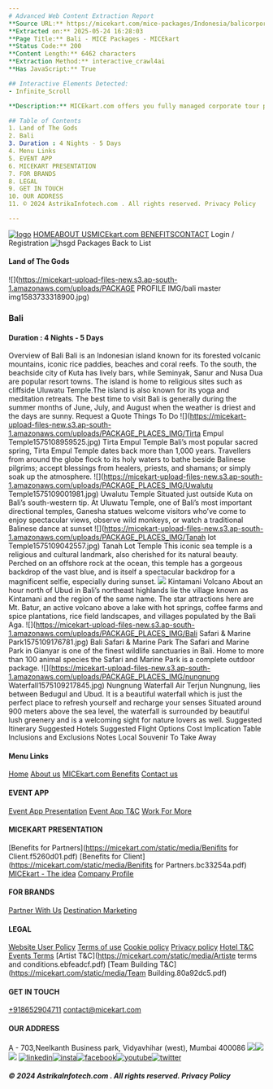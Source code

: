 ```yaml
---
# Advanced Web Content Extraction Report
**Source URL:** https://micekart.com/mice-packages/Indonesia/balicorporatetourpackage/NDQ=
**Extracted on:** 2025-05-24 16:28:03
**Page Title:** Bali - MICE Packages - MICEkart
**Status Code:** 200
**Content Length:** 6462 characters
**Extraction Method:** interactive_crawl4ai
**Has JavaScript:** True

## Interactive Elements Detected:
- Infinite_Scroll

**Description:** MICEkart.com offers you fully managed corporate tour packages and tailor-made business travel solutions for your Incentive Trips and Corporate Events. Get in Touch +919167499292

## Table of Contents
1. Land of The Gods
2. Bali
3. Duration : 4 Nights - 5 Days
4. Menu Links
5. EVENT APP
6. MICEKART PRESENTATION
7. FOR BRANDS
8. LEGAL
9. GET IN TOUCH
10. OUR ADDRESS
11. © 2024 AstrikaInfotech.com . All rights reserved. Privacy Policy

---
```


[![logo](https://micekart.com/static/media/logo.ae758ead.png)](https://micekart.com/home)
[](https://micekart.com/mice-packages/Indonesia/balicorporatetourpackage/NDQ=)[HOME](https://micekart.com/home)[](https://micekart.com/mice-packages/Indonesia/balicorporatetourpackage/NDQ=)[ABOUT US](https://micekart.com/about)[](https://micekart.com/mice-packages/Indonesia/balicorporatetourpackage/NDQ=)[MICEkart.com BENEFITS](https://micekart.com/benefits)[](https://micekart.com/mice-packages/Indonesia/balicorporatetourpackage/NDQ=)[CONTACT](https://micekart.com/contact)
Login / Registration
![hsgd](https://micekart.com/static/media/loader.15ef94cf.svg)
Packages
Back to List
#### Land of The Gods
![](https://micekart-upload-files-new.s3.ap-south-1.amazonaws.com/uploads/PACKAGE PROFILE IMG/bali master img1583733318900.jpg)
### Bali
#### Duration : 4 Nights - 5 Days
Overview of Bali
Bali is an Indonesian island known for its forested volcanic mountains, iconic rice paddies, beaches and coral reefs.
To the south, the beachside city of Kuta has lively bars, while Seminyak, Sanur and Nusa Dua are popular resort towns.
The island is home to religious sites such as cliffside Uluwatu Temple.The island is also known for its yoga and meditation retreats.
The best time to visit Bali is generally during the summer months of June, July, and August when the weather is driest and the days are sunny.
Request a Quote
Things To Do
![](https://micekart-upload-files-new.s3.ap-south-1.amazonaws.com/uploads/PACKAGE_PLACES_IMG/Tirta Empul Temple1575108959525.jpg)
Tirta Empul Temple
Bali’s most popular sacred spring, Tirta Empul Temple dates back more than 1,000 years. Travellers from around the globe flock to its holy waters to bathe beside Balinese pilgrims; accept blessings from healers, priests, and shamans; or simply soak up the atmosphere. 
![](https://micekart-upload-files-new.s3.ap-south-1.amazonaws.com/uploads/PACKAGE_PLACES_IMG/Uwalutu Temple1575109001981.jpg)
Uwalutu Temple
Situated just outside Kuta on Bali’s south-western tip. At Uluwatu Temple, one of Bali’s most important directional temples, Ganesha statues welcome visitors who’ve come to enjoy spectacular views, observe wild monkeys, or watch a traditional Balinese dance at sunset
![](https://micekart-upload-files-new.s3.ap-south-1.amazonaws.com/uploads/PACKAGE_PLACES_IMG/Tanah lot Temple1575109042557.jpg)
Tanah Lot Temple
This iconic sea temple is a religious and cultural landmark, also cherished for its natural beauty. Perched on an offshore rock at the ocean, this temple has a gorgeous backdrop of the vast blue, and is itself a spectacular backdrop for a magnificent selfie, especially during sunset. 
![](https://micekart-upload-files-new.s3.ap-south-1.amazonaws.com/uploads/PACKAGE_PLACES_IMG/kintamani-volcano-tour-011575109090824.jpg)
Kintamani Volcano
About an hour north of Ubud in Bali’s northeast highlands lie the village known as Kintamani and the region of the same name. The star attractions here are Mt. Batur, an active volcano above a lake with hot springs, coffee farms and spice plantations, rice field landscapes, and villages populated by the Bali Aga. 
![](https://micekart-upload-files-new.s3.ap-south-1.amazonaws.com/uploads/PACKAGE_PLACES_IMG/Bali Safari & Marine Park1575109176781.jpg)
Bali Safari & Marine Park
The Safari and Marine Park in Gianyar is one of the finest wildlife sanctuaries in Bali. Home to more than 100 animal species the Safari and Marine Park is a complete outdoor package. 
![](https://micekart-upload-files-new.s3.ap-south-1.amazonaws.com/uploads/PACKAGE_PLACES_IMG/nungnung Waterfall1575109217845.jpg)
Nungnung Waterfall
Air Terjun Nungnung, lies between Bedugul and Ubud. It is a beautiful waterfall which is just the perfect place to refresh yourself and recharge your senses Situated around 900 meters above the sea level, the waterfall is surrounded by beautiful lush greenery and is a welcoming sight for nature lovers as well. 
Suggested Itinerary
Suggested Hotels
Suggested Flight Options
Cost Implication Table
Inclusions and Exclusions
Notes
Local Souvenir To Take Away
#### Menu Links
[Home](https://micekart.com/home)
[About us](https://micekart.com/about)
[MICEkart.com Benefits](https://micekart.com/benefits)
[Contact us](https://micekart.com/contact)
#### EVENT APP
[Event App Presentation](https://micekart.com/)
[Event App T&C](https://micekart.com/)
[Work For More](https://micekart.com/)
#### MICEKART PRESENTATION
[Benefits for Partners](https://micekart.com/static/media/Benifits for Client.f5260d01.pdf)
[Benefits for Client](https://micekart.com/static/media/Benifits for Partners.bc33254a.pdf)
[MICEkart - The idea](https://micekart.com/static/media/Micekart-The-Idea-new.78c542ff.pdf)
[Company Profile](https://micekart.com/static/media/MICEkart-Client-Profile.35843043.pdf)
#### FOR BRANDS
[Partner With Us](https://micekart.com/contact)
[Destination Marketing](https://micekart.com/contact)
#### LEGAL
[Website User Policy](https://micekart.com/websiteuserpolicy)
[Terms of use](https://micekart.com/termsofuse)
[Cookie policy](https://micekart.com/cookiepolicy)
[Privacy policy](https://micekart.com/privacypolicy)
[Hotel T&C](https://micekart.com/hoteltermsandcondition)
[Events Terms](https://micekart.com/EventsTerms)
[Artist T&C](https://micekart.com/static/media/Artiste terms and conditions.ebfeadcf.pdf)
[Team Building T&C](https://micekart.com/static/media/Team Building.80a92dc5.pdf)
#### GET IN TOUCH
[+918652904711](tel:+918652904711)
contact@micekart.com
#### OUR ADDRESS
A - 703,Neelkanth Business park, Vidyavhihar (west), Mumbai 400086
![](https://micekart.com/mice-packages/Indonesia/balicorporatetourpackage/NDQ=)![](https://micekart.com/mice-packages/Indonesia/balicorporatetourpackage/NDQ=)
![](https://micekart.com/static/media/logo.ae758ead.a18379f3.png)
[![linkedin](https://micekart.com/static/media/linkedin.b9237664.svg)](https://www.linkedin.com/company/micekart/)[![insta](https://micekart.com/static/media/instagram.052c5c73.svg)](https://www.instagram.com/micekart/ )[![facebook](https://micekart.com/static/media/facebook.cdd6adc6.svg)](https://www.facebook.com/MICEkart.in)[![youtube](https://micekart.com/static/media/youtube.49316bbb.svg)](https://www.youtube.com/channel/UCU7p6BOupjMWw-IYlreCb5Q)[![twitter](https://micekart.com/static/media/twitter.8845157f.svg)](https://twitter.com/micekartcom)
##### © 2024 AstrikaInfotech.com . All rights reserved. Privacy Policy
